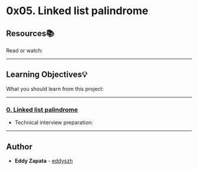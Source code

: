 # 0x05. Linked list palindrome

## Resources:books:
Read or watch:

---
## Learning Objectives:bulb:
What you should learn from this project:

---

### [0. Linked list palindrome](./0-is_palindrome.c)
* Technical interview preparation: 

---

## Author
* **Eddy Zapata** - [eddyszh](https://github.com/Eddyszh)
